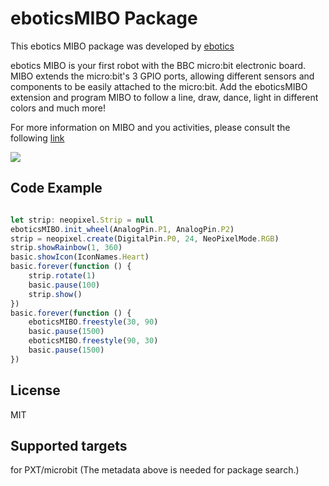 
# eboticsMIBO Package
This ebotics MIBO package was developed by [ebotics](https://www.ebotics.com/product/mibo/) 

ebotics MIBO is your first robot with the BBC micro:bit electronic board. MIBO extends the micro:bit's 3 GPIO ports, allowing different sensors and components to be easily attached to the micro:bit. Add the eboticsMIBO extension and program MIBO to follow a line, draw, dance, light in different colors and much more!

For more information on MIBO and you activities, please consult the following [link](https://www.ebotics.com/product/mibo/#guides)

![](https://i.imgur.com/vTegCSm.png)


## Code Example
```JavaScript

let strip: neopixel.Strip = null
eboticsMIBO.init_wheel(AnalogPin.P1, AnalogPin.P2)
strip = neopixel.create(DigitalPin.P0, 24, NeoPixelMode.RGB)
strip.showRainbow(1, 360)
basic.showIcon(IconNames.Heart)
basic.forever(function () {
    strip.rotate(1)
    basic.pause(100)
    strip.show()
})
basic.forever(function () {
    eboticsMIBO.freestyle(30, 90)
    basic.pause(1500)
    eboticsMIBO.freestyle(90, 30)
    basic.pause(1500)
})


```

## License
MIT

## Supported targets
for PXT/microbit (The metadata above is needed for package search.)

